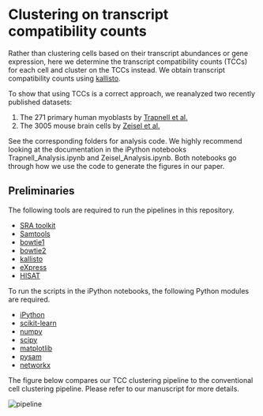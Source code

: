 # Clustering on transcript compatibility counts
Rather than clustering cells based on their transcript abundances or gene expression, here we determine the transcript compatibility counts (TCCs) for each cell and cluster on the TCCs instead. We obtain transcript compatibility counts using [kallisto](https://github.com/pachterlab/kallisto).

To show that using TCCs is a correct approach, we reanalyzed two recently published datasets:

1. The 271 primary human myoblasts by [Trapnell et al.](http://www.ncbi.nlm.nih.gov/pmc/articles/PMC4122333/)
2. The 3005 mouse brain cells by [Zeisel et al.](http://linnarssonlab.org/cortex/)

See the corresponding folders for analysis code. We highly recommend looking at the documentation in the iPython notebooks Trapnell_Analysis.ipynb and Zeisel_Analysis.ipynb. Both notebooks go through how we use the code to generate the figures in our paper. 

## Preliminaries

The following tools are required to run the pipelines in this repository.

* [SRA toolkit](https://github.com/ncbi/sra-tools/wiki/HowTo:-Binary-Installation)
* [Samtools](http://www.htslib.org/download/)
* [bowtie1](http://sourceforge.net/projects/bowtie-bio/files/bowtie/1.1.2/)
* [bowtie2](http://sourceforge.net/projects/bowtie-bio/files/bowtie2/2.2.6/)
* [kallisto](https://github.com/pachterlab/kallisto)
* [eXpress](http://bio.math.berkeley.edu/eXpress/tutorial.html)
* [HISAT](https://ccb.jhu.edu/software/hisat/manual.shtml)

To run the scripts in the iPython notebooks, the following Python modules are required.

* [iPython](http://ipython.org/install.html)
* [scikit-learn](http://scikit-learn.org/stable/install.html)
* [numpy](http://docs.scipy.org/doc/numpy-1.10.1/user/install.html)
* [scipy](http://www.scipy.org/install.html)
* [matplotlib](http://matplotlib.org/users/installing.html#mac-osx-using-pip)
* [pysam](https://github.com/pysam-developers/pysam)
* [networkx](https://networkx.github.io/documentation/latest/install.html)

The figure below compares our TCC clustering pipeline to the conventional cell clustering pipeline. Please refer to our manuscript for more details.

![pipeline](https://github.com/govinda-kamath/clustering_on_reads/blob/master/pipeline.png)
